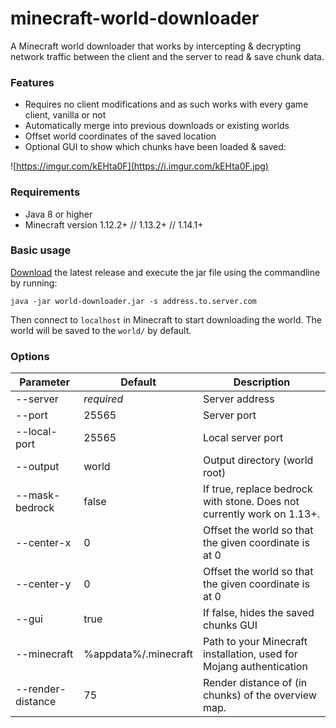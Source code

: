 # minecraft-world-downloader
A Minecraft world downloader that works by intercepting & decrypting network traffic between the client and the server to read & save chunk data. 

### Features
- Requires no client modifications and as such works with every game client, vanilla or not
- Automatically merge into previous downloads or existing worlds
- Offset world coordinates of the saved location
- Optional GUI to show which chunks have been loaded & saved:

![https://imgur.com/kEHta0F](https://i.imgur.com/kEHta0F.jpg)


### Requirements
- Java 8 or higher
- Minecraft version 1.12.2+ // 1.13.2+ // 1.14.1+

### Basic usage
[Download](https://github.com/mircokroon/minecraft-world-downloader/releases) the latest release and execute the jar file using the commandline by running:

```java -jar world-downloader.jar -s address.to.server.com```

Then connect to ```localhost``` in Minecraft to start downloading the world. The world will be saved to the ```world/``` by default.


### Options
|  **Parameter** | **Default** | **Description** |
| --- | --- | --- |
|  --server | *required* | Server address |
|  --port | 25565 | Server port |
|  --local-port | 25565 | Local server port |
|  --output | world | Output directory (world root) |
|  --mask-bedrock | false | If true, replace bedrock with stone. Does not currently work on 1.13+. |
|  --center-x | 0 | Offset the world so that the given coordinate is at 0 |
|  --center-y | 0 | Offset the world so that the given coordinate is at 0 |
|  --gui | true | If false, hides the saved chunks GUI |
|  --minecraft | %appdata%/.minecraft | Path to your Minecraft installation, used for Mojang authentication |
| --render-distance | 75 | Render distance of (in chunks) of the overview map. |
